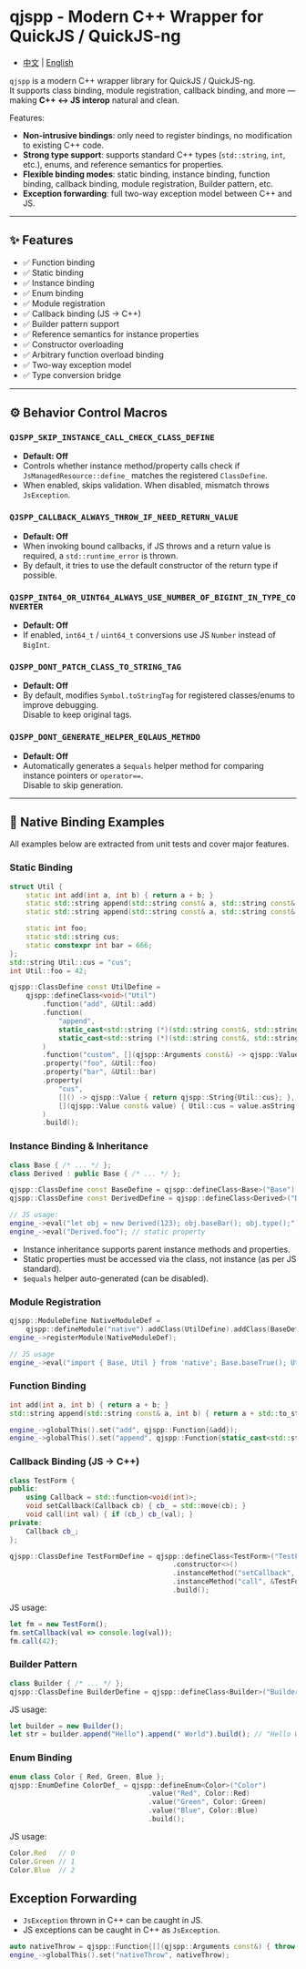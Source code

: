 # qjspp - Modern C++ Wrapper for QuickJS / QuickJS-ng

- [中文](./README.md) | [English](./README_EN.md)

`qjspp` is a modern C++ wrapper library for QuickJS / QuickJS-ng.  
It supports class binding, module registration, callback binding, and more — making **C++ ↔ JS interop** natural and
clean.

Features:

- **Non-intrusive bindings**: only need to register bindings, no modification to existing C++ code.
- **Strong type support**: supports standard C++ types (`std::string`, `int`, etc.), enums, and reference semantics for
  properties.
- **Flexible binding modes**: static binding, instance binding, function binding, callback binding, module registration,
  Builder pattern, etc.
- **Exception forwarding**: full two-way exception model between C++ and JS.

---

## ✨ Features

- ✅ Function binding
- ✅ Static binding
- ✅ Instance binding
- ✅ Enum binding
- ✅ Module registration
- ✅ Callback binding (JS → C++)
- ✅ Builder pattern support
- ✅ Reference semantics for instance properties
- ✅ Constructor overloading
- ✅ Arbitrary function overload binding
- ✅ Two-way exception model
- ✅ Type conversion bridge

---

## ⚙️ Behavior Control Macros

### `QJSPP_SKIP_INSTANCE_CALL_CHECK_CLASS_DEFINE`

- **Default: Off**
- Controls whether instance method/property calls check if `JsManagedResource::define_` matches the registered
  `ClassDefine`.
- When enabled, skips validation. When disabled, mismatch throws `JsException`.

### `QJSPP_CALLBACK_ALWAYS_THROW_IF_NEED_RETURN_VALUE`

- **Default: Off**
- When invoking bound callbacks, if JS throws and a return value is required, a `std::runtime_error` is thrown.
- By default, it tries to use the default constructor of the return type if possible.

### `QJSPP_INT64_OR_UINT64_ALWAYS_USE_NUMBER_OF_BIGINT_IN_TYPE_CONVERTER`

- **Default: Off**
- If enabled, `int64_t` / `uint64_t` conversions use JS `Number` instead of `BigInt`.

### `QJSPP_DONT_PATCH_CLASS_TO_STRING_TAG`

- **Default: Off**
- By default, modifies `Symbol.toStringTag` for registered classes/enums to improve debugging.  
  Disable to keep original tags.

### `QJSPP_DONT_GENERATE_HELPER_EQLAUS_METHDO`

- **Default: Off**
- Automatically generates a `$equals` helper method for comparing instance pointers or `operator==`.  
  Disable to skip generation.

---

## 🧩 Native Binding Examples

All examples below are extracted from unit tests and cover major features.

### Static Binding

```cpp
struct Util {
    static int add(int a, int b) { return a + b; }
    static std::string append(std::string const& a, std::string const& b) { return a + b; }
    static std::string append(std::string const& a, std::string const& b, std::string const& c) { return a + b + c; }

    static int foo;
    static std::string cus;
    static constexpr int bar = 666;
};
std::string Util::cus = "cus";
int Util::foo = 42;

qjspp::ClassDefine const UtilDefine =
    qjspp::defineClass<void>("Util")
        .function("add", &Util::add)
        .function(
            "append",
            static_cast<std::string (*)(std::string const&, std::string const&)>(Util::append),
            static_cast<std::string (*)(std::string const&, std::string const&, std::string const&)>(Util::append)
        )
        .function("custom", [](qjspp::Arguments const&) -> qjspp::Value { return qjspp::String{"custom"}; })
        .property("foo", &Util::foo)
        .property("bar", &Util::bar)
        .property(
            "cus",
            []() -> qjspp::Value { return qjspp::String{Util::cus}; },
            [](qjspp::Value const& value) { Util::cus = value.asString().value(); }
        )
        .build();
```

### Instance Binding & Inheritance

```cpp
class Base { /* ... */ };
class Derived : public Base { /* ... */ };

qjspp::ClassDefine const BaseDefine = qjspp::defineClass<Base>("Base") /* ... */;
qjspp::ClassDefine const DerivedDefine = qjspp::defineClass<Derived>("Derived").extends(BaseDefine) /* ... */;

// JS usage:
engine_->eval("let obj = new Derived(123); obj.baseBar(); obj.type();");
engine_->eval("Derived.foo"); // static property
```

- Instance inheritance supports parent instance methods and properties.
- Static properties must be accessed via the class, not instance (as per JS standard).
- `$equals` helper auto-generated (can be disabled).

### Module Registration

```cpp
qjspp::ModuleDefine NativeModuleDef =
    qjspp::defineModule("native").addClass(UtilDefine).addClass(BaseDefine).addClass(DerivedDefine).build();
engine_->registerModule(NativeModuleDef);

// JS usage
engine_->eval("import { Base, Util } from 'native'; Base.baseTrue(); Util.add(1,2);");
```

### Function Binding

```cpp
int add(int a, int b) { return a + b; }
std::string append(std::string const& a, int b) { return a + std::to_string(b); }

engine_->globalThis().set("add", qjspp::Function{&add});
engine_->globalThis().set("append", qjspp::Function{static_cast<std::string(*)(std::string const&, int)>(&append)});
```

### Callback Binding (JS → C++)

```cpp
class TestForm {
public:
    using Callback = std::function<void(int)>;
    void setCallback(Callback cb) { cb_ = std::move(cb); }
    void call(int val) { if (cb_) cb_(val); }
private:
    Callback cb_;
};

qjspp::ClassDefine TestFormDefine = qjspp::defineClass<TestForm>("TestForm")
                                        .constructor<>()
                                        .instanceMethod("setCallback", &TestForm::setCallback)
                                        .instanceMethod("call", &TestForm::call)
                                        .build();
```

JS usage:

```js
let fm = new TestForm();
fm.setCallback(val => console.log(val));
fm.call(42);
```

### Builder Pattern

```cpp
class Builder { /* ... */ };
qjspp::ClassDefine BuilderDefine = qjspp::defineClass<Builder>("Builder") /* ... */;
```

JS usage:

```js
let builder = new Builder();
let str = builder.append("Hello").append(" World").build(); // "Hello World"
```

### Enum Binding

```cpp
enum class Color { Red, Green, Blue };
qjspp::EnumDefine ColorDef_ = qjspp::defineEnum<Color>("Color")
                                  .value("Red", Color::Red)
                                  .value("Green", Color::Green)
                                  .value("Blue", Color::Blue)
                                  .build();
```

JS usage:

```js
Color.Red   // 0
Color.Green // 1
Color.Blue  // 2
```

## Exception Forwarding

- `JsException` thrown in C++ can be caught in JS.
- JS exceptions can be caught in C++ as `JsException`.

```cpp
auto nativeThrow = qjspp::Function{[](qjspp::Arguments const&) { throw qjspp::JsException{"native throw"}; }};
engine_->globalThis().set("nativeThrow", nativeThrow); 
```

